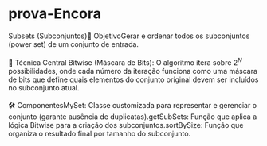 # prova-Encora

Subsets (Subconjuntos)🎯 ObjetivoGerar e ordenar todos os subconjuntos ($\text{power set}$) de um conjunto de entrada.<br><br>🔑 Técnica Central Bitwise (Máscara de Bits): O algoritmo itera sobre $2^N$ possibilidades, onde cada número da iteração funciona como uma máscara de bits que define quais elementos do conjunto original devem ser incluídos no subconjunto atual.<br><br>🛠️ ComponentesMySet: Classe customizada para representar e gerenciar o conjunto (garante ausência de duplicatas).getSubSets: Função que aplica a lógica Bitwise para a criação dos subconjuntos.sortBySize: Função que organiza o resultado final por tamanho do subconjunto.
